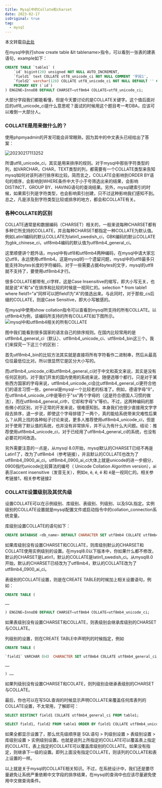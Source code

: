 ```yaml
---
title: Mysql中的Collate和charset
date: 2023-02-17
isOriginal: true
tag: 
  - mysql
---
```


本文转载自[此处](https://cloud.tencent.com/developer/article/1366841)

在mysql中执行show create table &lt tablename>指令，可以看到一张表的建表语句，example如下：

~~~sql
CREATE TABLE `table1` (
    `id` bigint(20) unsigned NOT NULL AUTO_INCREMENT,
    `field1` text COLLATE utf8_unicode_ci NOT NULL COMMENT '字段1',
    `field2` varchar(128) COLLATE utf8_unicode_ci NOT NULL DEFAULT '' COMMENT '字段2',
    PRIMARY KEY (`id`)
) ENGINE=InnoDB DEFAULT CHARSET=utf8mb4 COLLATE=utf8_unicode_ci;
~~~

大部分字段我们都能看懂，但是今天要讨论的是COLLATE关键字。这个值后面对应的utf8_unicode_ci是什么意思呢？面试的时候用这个题目考一考DBA，应该可以难倒一大部分人。

### COLLATE是用来做什么的？

使用phpmyadmin的开发可能会非常眼熟，因为其中的中文表头已经给出了答案：

![20230217113252](https://afatpig.oss-cn-chengdu.aliyuncs.com/blog/20230217113252.png)

所谓utf8_unicode_ci，其实是用来排序的规则。对于mysql中那些字符类型的列，如VARCHAR，CHAR，TEXT类型的列，都需要有一个COLLATE类型来告知mysql如何对该列进行排序和比较。简而言之，COLLATE会影响到ORDER BY语句的顺序，会影响到WHERE条件中大于小于号筛选出来的结果，会影响DISTINCT、GROUP BY、HAVING语句的查询结果。另外，mysql建索引的时候，如果索引列是字符类型，也会影响索引创建，只不过这种影响我们感知不到。总之，凡是涉及到字符类型比较或排序的地方，都会和COLLATE有关。

### 各种COLLATE的区别

COLLATE通常是和数据编码（CHARSET）相关的，一般来说每种CHARSET都有多种它所支持的COLLATE，并且每种CHARSET都指定一种COLLATE为默认值。例如Latin1编码的默认COLLATE为latin1_swedish_ci，GBK编码的默认COLLATE为gbk_chinese_ci，utf8mb4编码的默认值为utf8mb4_general_ci。

这里顺便讲个题外话，mysql中有utf8和utf8mb4两种编码，在mysql中请大家忘记utf8，永远使用utf8mb4。这是mysql的一个遗留问题，mysql中的utf8最多只能支持3bytes长度的字符编码，对于一些需要占据4bytes的文字，mysql的utf8就不支持了，要使用utf8mb4才行。

很多COLLATE都带有_ci字样，这是Case Insensitive的缩写，即大小写无关，也就是说"A"和"a"在排序和比较的时候是一视同仁的。selection * from table1 where field1="a"同样可以把field1为"A"的值选出来。与此同时，对于那些_cs后缀的COLLATE，则是Case Sensitive，即大小写敏感的。

在mysql中使用show collation指令可以查看到mysql所支持的所有COLLATE。以utf8mb4为例，该编码所支持的所有COLLATE如下图所示。
![mysql中和utf8mb4相关的所有COLLATE](https://afatpig.oss-cn-chengdu.aliyuncs.com/blog/20230217113305.png)

图中我们能看到很多国家的语言自己的排序规则。在国内比较常用的是utf8mb4_general_ci（默认）、utf8mb4_unicode_ci、utf8mb4_bin这三个。我们来探究一下这三个的区别：

首先utf8mb4_bin的比较方法其实就是直接将所有字符看作二进制串，然后从最高位往最低位比对。所以很显然它是区分大小写的。

而utf8mb4_unicode_ci和utf8mb4_general_ci对于中文和英文来说，其实是没有任何区别的。对于我们开发的国内使用的系统来说，随便选哪个都行。只是对于某些西方国家的字母来说，utf8mb4_unicode_ci会比utf8mb4_general_ci更符合他们的语言习惯一些，general是mysql一个比较老的标准了。例如，德语字母“ß”，在utf8mb4_unicode_ci中是等价于"ss"两个字母的（这是符合德国人习惯的做法），而在utf8mb4_general_ci中，它却和字母“s”等价。不过，这两种编码的那些微小的区别，对于正常的开发来说，很难感知到。本身我们也很少直接用文字字段去排序，退一步说，即使这个字母排错了一两个，真的能给系统带来灾难性后果么？从网上找的各种帖子讨论来说，更多人推荐使用utf8mb4_unicode_ci，但是对于使用了默认值的系统，也并没有非常排斥，并不认为有什么大问题。结论：推荐使用utf8mb4_unicode_ci，对于已经用了utf8mb4_general_ci的系统，也没有必要花时间改造。

另外需要注意的一点是，从mysql 8.0开始，mysql默认的CHARSET已经不再是Latin1了，改为了utf8mb4（参考链接），并且默认的COLLATE也改为了utf8mb4_0900_ai_ci。utf8mb4_0900_ai_ci大体上就是unicode的进一步细分，0900指代unicode比较算法的编号（ Unicode Collation Algorithm version），ai表示accent insensitive（发音无关），例如e, è, é, ê 和 ë是一视同仁的。相关参考链接1，相关参考链接2

### COLLATE设置级别及其优先级

设置COLLATE可以在示例级别、库级别、表级别、列级别、以及SQL指定。实例级别的COLLATE设置就是mysql配置文件或启动指令中的collation_connection系统变量。

库级别设置COLLATE的语句如下：

~~~sql
CREATE DATABASE <db_name> DEFAULT CHARACTER SET utf8mb4 COLLATE utf8mb4_unicode_ci;
~~~

如果库级别没有设置CHARSET和COLLATE，则库级别默认的CHARSET和COLLATE使用实例级别的设置。在mysql8.0以下版本中，你如果什么都不修改，默认的CHARSET是Latin1，默认的COLLATE是latin1_swedish_ci。从mysql8.0开始，默认的CHARSET已经改为了utf8mb4，默认的COLLATE改为了utf8mb4_0900_ai_ci。

表级别的COLLATE设置，则是在CREATE TABLE的时候加上相关设置语句，例如：

~~~sql
CREATE TABLE (

……

) ENGINE=InnoDB DEFAULT CHARSET=utf8mb4 COLLATE=utf8mb4_unicode_ci;
~~~

如果表级别没有设置CHARSET和COLLATE，则表级别会继承库级别的CHARSET与COLLATE。

列级别的设置，则在CREATE TABLE中声明列的时候指定，例如

~~~sql
CREATE TABLE (

`field1` VARCHAR（64） CHARACTER SET utf8mb4 COLLATE utf8mb4_general_ci NOT NULL DEFAULT '',

……

) ……
~~~

如果列级别没有设置CHARSET和COLATE，则列级别会继承表级别的CHARSET与COLLATE。

最后，你也可以在写SQL查询的时候显示声明COLLATE来覆盖任何库表列的COLLATE设置，不太常用，了解即可：

~~~sql
SELECT DISTINCT field1 COLLATE utf8mb4_general_ci FROM table1;

SELECT field1, field2 FROM table1 ORDER BY field1 COLLATE utf8mb4_unicode_ci;
~~~

如果全都显示设置了，那么优先级顺序是 SQL语句 > 列级别设置 > 表级别设置 > 库级别设置 > 实例级别设置。也就是说列上所指定的COLLATE可以覆盖表上指定的COLLATE，表上指定的COLLATE可以覆盖库级别的COLLATE。如果没有指定，则继承下一级的设置。即列上面没有指定COLLATE，则该列的COLLATE和表上设置的一样。

以上就是关于mysql的COLLATE相关知识。不过，在系统设计中，我们还是要尽量避免让系统严重依赖中文字段的排序结果，在mysql的查询中也应该尽量避免使用中文做查询条件。